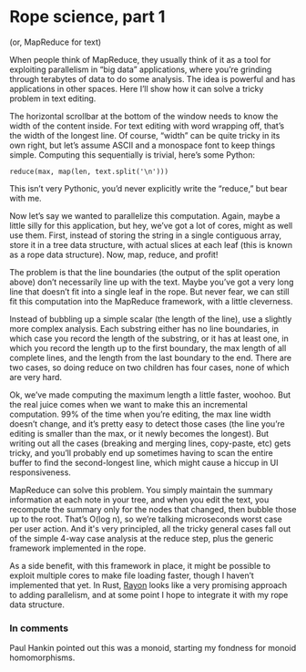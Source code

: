 # Rope science, part 1

(or, MapReduce for text)

When people think of MapReduce, they usually think of it as a tool for exploiting parallelism in “big data” applications, where you’re grinding through terabytes of data to do some analysis. The idea is powerful and has applications in other spaces. Here I’ll show how it can solve a tricky problem in text editing.

The horizontal scrollbar at the bottom of the window needs to know the width of the content inside. For text editing with word wrapping off, that’s the width of the longest line. Of course, “width” can be quite tricky in its own right, but let’s assume ASCII and a monospace font to keep things simple. Computing this sequentially is trivial, here’s some Python:

```
reduce(max, map(len, text.split('\n')))
```

This isn’t very Pythonic, you’d never explicitly write the “reduce,” but bear with me.

Now let’s say we wanted to parallelize this computation. Again, maybe a little silly for this application, but hey, we’ve got a lot of cores, might as well use them. First, instead of storing the string in a single contiguous array, store it in a tree data structure, with actual slices at each leaf (this is known as a rope data structure). Now, map, reduce, and profit!

The problem is that the line boundaries (the output of the split operation above) don’t necessarily line up with the text. Maybe you’ve got a very long line that doesn’t fit into a single leaf in the rope. But never fear, we can still fit this computation into the MapReduce framework, with a little cleverness.

Instead of bubbling up a simple scalar (the length of the line), use a slightly more complex analysis. Each substring either has no line boundaries, in which case you record the length of the substring, or it has at least one, in which you record the length up to the first boundary, the max length of all complete lines, and the length from the last boundary to the end. There are two cases, so doing reduce on two children has four cases, none of which are very hard.

Ok, we’ve made computing the maximum length a little faster, woohoo. But the real juice comes when we want to make this an incremental computation. 99% of the time when you’re editing, the max line width doesn’t change, and it’s pretty easy to detect those cases (the line you’re editing is smaller than the max, or it newly becomes the longest). But writing out all the cases (breaking and merging lines, copy-paste, etc) gets tricky, and you’ll probably end up sometimes having to scan the entire buffer to find the second-longest line, which might cause a hiccup in UI responsiveness.

MapReduce can solve this problem. You simply maintain the summary information at each note in your tree, and when you edit the text, you recompute the summary only for the nodes that changed, then bubble those up to the root. That’s O(log n), so we’re talking microseconds worst case per user action. And it's very principled, all the tricky general cases fall out of the simple 4-way case analysis at the reduce step, plus the generic framework implemented in the rope.

As a side benefit, with this framework in place, it might be possible to exploit multiple cores to make file loading faster, though I haven’t implemented that yet. In Rust, [Rayon](http://smallcultfollowing.com/babysteps/blog/2015/12/18/rayon-data-parallelism-in-rust/) looks like a very promising approach to adding parallelism, and at some point I hope to integrate it with my rope data structure.

### In comments

Paul Hankin pointed out this was a monoid, starting my fondness for
monoid homomorphisms.
